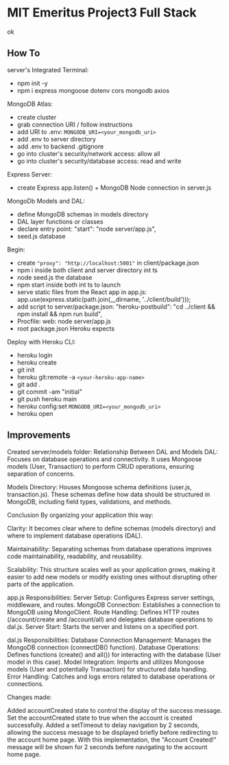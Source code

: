 # MIT Emeritus Project3 Full Stack

ok

## How To

server's Integrated Terminal:

- npm init -y
- npm i express mongoose dotenv cors mongodb axios

MongoDB Atlas:

- create cluster
- grab connection URI / follow instructions
- add URI to .env: `MONGODB_URI=<your_mongodb_uri>`
- add .env to server directory
- add .env to backend .gitignore
- go into cluster's security/network access: allow all
- go into cluster's security/database access: read and write

Express Server:

- create Express app.listen() + MongoDB Node connection in server.js

MongoDb Models and DAL:

- define MongoDB schemas in models directory
- DAL layer functions or classes
- declare entry point: "start": "node server/app.js",
- seed.js database

Begin:

- create `"proxy": "http://localhost:5001"` in client/package.json
- npm i inside both client and server directory int ts
- node seed.js the database
- npm start inside both int ts to launch
- serve static files from the React app in app.js: app.use(express.static(path.join(__dirname, '../client/build')));
- add script to server/package.json: "heroku-postbuild": "cd ../client && npm install && npm run build",
- Procfile: web: node server/app.js
- root package.json Heroku expects

Deploy with Heroku CLI:

- heroku login
- heroku create
- git init
- heroku git:remote -a `<your-heroku-app-name>`
- git add .
- git commit -am "initial"
- git push heroku main
- heroku config:set `MONGODB_URI=<your_mongodb_uri>`
- heroku open

## Improvements

Created server/models folder:
Relationship Between DAL and Models
DAL: Focuses on database operations and connectivity. It uses Mongoose models (User, Transaction) to perform CRUD operations, ensuring separation of concerns.

Models Directory: Houses Mongoose schema definitions (user.js, transaction.js). These schemas define how data should be structured in MongoDB, including field types, validations, and methods.

Conclusion
By organizing your application this way:

Clarity: It becomes clear where to define schemas (models directory) and where to implement database operations (DAL).

Maintainability: Separating schemas from database operations improves code maintainability, readability, and reusability.

Scalability: This structure scales well as your application grows, making it easier to add new models or modify existing ones without disrupting other parts of the application.

app.js Responsibilities:
Server Setup: Configures Express server settings, middleware, and routes.
MongoDB Connection: Establishes a connection to MongoDB using MongoClient.
Route Handling: Defines HTTP routes (/account/create and /account/all) and delegates database operations to dal.js.
Server Start: Starts the server and listens on a specified port.

dal.js Responsibilities:
Database Connection Management: Manages the MongoDB connection (connectDB() function).
Database Operations: Defines functions (create() and all()) for interacting with the database (User model in this case).
Model Integration: Imports and utilizes Mongoose models (User and potentially Transaction) for structured data handling.
Error Handling: Catches and logs errors related to database operations or connections.


Changes made:

Added accountCreated state to control the display of the success message.
Set the accountCreated state to true when the account is created successfully.
Added a setTimeout to delay navigation by 2 seconds, allowing the success message to be displayed briefly before redirecting to the account home page.
With this implementation, the "Account Created!" message will be shown for 2 seconds before navigating to the account home page.
